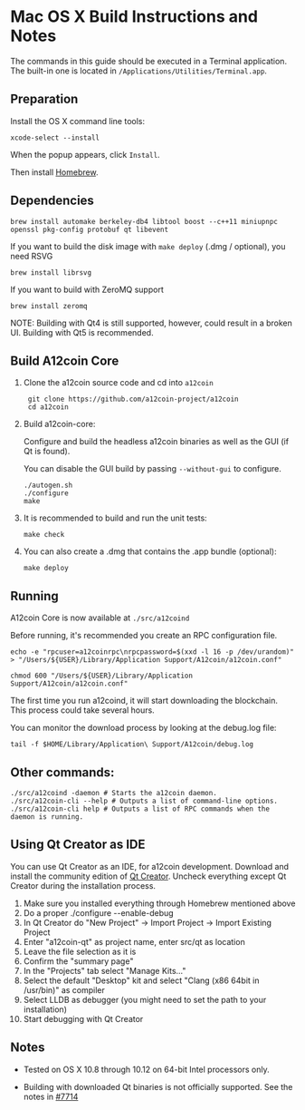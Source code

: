 Mac OS X Build Instructions and Notes
====================================
The commands in this guide should be executed in a Terminal application.
The built-in one is located in `/Applications/Utilities/Terminal.app`.

Preparation
-----------
Install the OS X command line tools:

`xcode-select --install`

When the popup appears, click `Install`.

Then install [Homebrew](https://brew.sh).

Dependencies
----------------------

    brew install automake berkeley-db4 libtool boost --c++11 miniupnpc openssl pkg-config protobuf qt libevent

If you want to build the disk image with `make deploy` (.dmg / optional), you need RSVG

    brew install librsvg

If you want to build with ZeroMQ support
    
    brew install zeromq

NOTE: Building with Qt4 is still supported, however, could result in a broken UI. Building with Qt5 is recommended.

Build A12coin Core
------------------------

1. Clone the a12coin source code and cd into `a12coin`

        git clone https://github.com/a12coin-project/a12coin
        cd a12coin

2.  Build a12coin-core:

    Configure and build the headless a12coin binaries as well as the GUI (if Qt is found).

    You can disable the GUI build by passing `--without-gui` to configure.

        ./autogen.sh
        ./configure
        make

3.  It is recommended to build and run the unit tests:

        make check

4.  You can also create a .dmg that contains the .app bundle (optional):

        make deploy

Running
-------

A12coin Core is now available at `./src/a12coind`

Before running, it's recommended you create an RPC configuration file.

    echo -e "rpcuser=a12coinrpc\nrpcpassword=$(xxd -l 16 -p /dev/urandom)" > "/Users/${USER}/Library/Application Support/A12coin/a12coin.conf"

    chmod 600 "/Users/${USER}/Library/Application Support/A12coin/a12coin.conf"

The first time you run a12coind, it will start downloading the blockchain. This process could take several hours.

You can monitor the download process by looking at the debug.log file:

    tail -f $HOME/Library/Application\ Support/A12coin/debug.log

Other commands:
-------

    ./src/a12coind -daemon # Starts the a12coin daemon.
    ./src/a12coin-cli --help # Outputs a list of command-line options.
    ./src/a12coin-cli help # Outputs a list of RPC commands when the daemon is running.

Using Qt Creator as IDE
------------------------
You can use Qt Creator as an IDE, for a12coin development.
Download and install the community edition of [Qt Creator](https://www.qt.io/download/).
Uncheck everything except Qt Creator during the installation process.

1. Make sure you installed everything through Homebrew mentioned above
2. Do a proper ./configure --enable-debug
3. In Qt Creator do "New Project" -> Import Project -> Import Existing Project
4. Enter "a12coin-qt" as project name, enter src/qt as location
5. Leave the file selection as it is
6. Confirm the "summary page"
7. In the "Projects" tab select "Manage Kits..."
8. Select the default "Desktop" kit and select "Clang (x86 64bit in /usr/bin)" as compiler
9. Select LLDB as debugger (you might need to set the path to your installation)
10. Start debugging with Qt Creator

Notes
-----

* Tested on OS X 10.8 through 10.12 on 64-bit Intel processors only.

* Building with downloaded Qt binaries is not officially supported. See the notes in [#7714](https://github.com/bitcoin/bitcoin/issues/7714)
